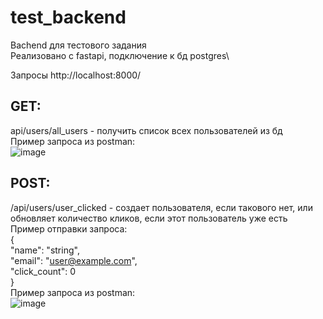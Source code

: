 # test_backend
Bachend для тестового задания\
Реализовано с fastapi, подключение к бд postgres\

Запросы http://localhost:8000/ 
## GET: 
api/users/all_users - получить список всех пользователей из бд \
Пример запроса из postman: \
![image](https://user-images.githubusercontent.com/61785118/223023035-8d7198bd-034b-4fc2-a66c-640f38f49763.png)

## POST: 
/api/users/user_clicked - создает пользователя, если такового нет, или обновляет количество кликов, если этот пользователь уже есть\
Пример отправки запроса: \
{ \
  "name": "string", \
  "email": "user@example.com", \
  "click_count": 0 \
} \
Пример запроса из postman: \
![image](https://user-images.githubusercontent.com/61785118/223023259-a15d94cb-05d6-43d2-ab23-cabc5034704d.png)
